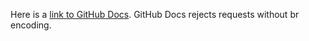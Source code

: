 Here is a [link to GitHub Docs](https://docs.github.com/actions). GitHub Docs rejects requests without br encoding.